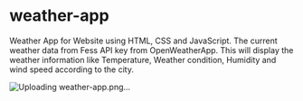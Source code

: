 # weather-app
Weather App for Website using HTML, CSS and JavaScript. The current weather data from Fess API key from OpenWeatherApp. This will display the weather information like Temperature, Weather condition, Humidity and wind speed according to the city.


![Uploading weather-app.png…]()
